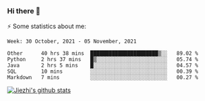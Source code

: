 ### Hi there 👋

⚡ Some statistics about me:


<!--START_SECTION:waka-->
```text
Week: 30 October, 2021 - 05 November, 2021

Other      40 hrs 38 mins  ██████████████████████▒░░   89.02 % 
Python     2 hrs 37 mins   █▒░░░░░░░░░░░░░░░░░░░░░░░   05.74 % 
Java       2 hrs 5 mins    █░░░░░░░░░░░░░░░░░░░░░░░░   04.57 % 
SQL        10 mins         ░░░░░░░░░░░░░░░░░░░░░░░░░   00.39 % 
Markdown   7 mins          ░░░░░░░░░░░░░░░░░░░░░░░░░   00.27 % 
```
<!--END_SECTION:waka-->





[![Jiezhi's github stats](https://github-readme-stats.vercel.app/api?username=Jiezhi&show_icons=true)](https://github.com/Jiezhi/github-readme-stats)

<!--
[![Top Langs](https://github-readme-stats.vercel.app/api/top-langs/?username=Jiezhi&hide=javascript,html)](https://github.com/Jiezhi/github-readme-stats)

**Jiezhi/Jiezhi** is a ✨ _special_ ✨ repository because its `README.md` (this file) appears on your GitHub profile.

Here are some ideas to get you started:

- 🔭 I’m currently working on ...
- 🌱 I’m currently learning ...
- 👯 I’m looking to collaborate on ...
- 🤔 I’m looking for help with ...
- 💬 Ask me about ...
- 📫 How to reach me: ...
- 😄 Pronouns: ...
- ⚡ Fun fact: ...
-->


